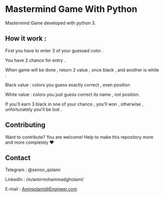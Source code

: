 # Mastermind Game With Python

Mastermind Game developed with python 3.

## How it work :

First you have to enter 3 of your guessed color .

You have 2 chance for entry .

When game will be done , return 2 value , once black , and another is white .

Black value : colors you guess exactly correct , even position

White value : colors you just guess correct its name , not position.

If you'll earn 3 black in one of your chance , you'll won , otherwise , unfortunately you'll be lost .


## Contributing

Want to contribute? You are welcome! Help to make this repository more and more completely ❤


## Contact

Telegram : @senior_qolami

LinkedIn : /in/amirmohammadgholami/

E-mail : Amirqolami@Engineer.com

